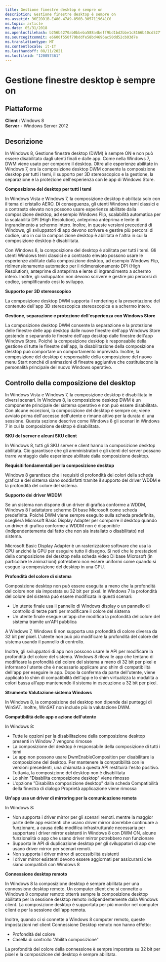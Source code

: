 ```yaml
---
title: Gestione finestre desktop è sempre on
description: Gestione finestre desktop è sempre on
ms.assetid: 36E2DD1B-E480-47A9-850B-3057119641C0
ms.topic: article
ms.date: 05/31/2018
ms.openlocfilehash: b256b4270ab0bbeba588a4beff9bd1bd2bbe1c8166b40cd527f8b48a4f897df0
ms.sourcegitcommit: e6600f550f79bddfe58bd4696ac50dd52cb03d7e
ms.translationtype: MT
ms.contentlocale: it-IT
ms.lasthandoff: 08/11/2021
ms.locfileid: "120057361"
---
```

# <a name="desktop-window-manager-is-always-on"></a>Gestione finestre desktop è sempre on

## <a name="platforms"></a>Piattaforme

**Client** : Windows 8  
**Server** - Windows Server 2012  


## <a name="description"></a>Descrizione

In Windows 8, Gestione finestre desktop (DWM) è sempre ON e non può essere disabilitato dagli utenti finali e dalle app. Come nella Windows 7, DWM viene usato per comporre il desktop. Oltre alle esperienze abilitate in Windows 7, ora la composizione desktop DWM consente la composizione desktop per tutti i temi, il supporto per 3D stereoscopico e la gestione, la separazione e la protezione dell'esperienza con le app di Windows Store.

**Composizione del desktop per tutti i temi**

In Windows Vista e Windows 7, la composizione desktop è abilitata solo con il tema di cristallo AERO. Di conseguenza, gli utenti Windows temi classici e a contrasto elevato non possono usare esperienze abilitate dalla composizione desktop, ad esempio Windows Flip, scalabilità automatica per la scalabilità DPI (High Resolution), anteprima anteprima e lente di ingrandimento a schermo intero. Inoltre, in queste versioni precedenti di Windows, gli sviluppatori di app devono scrivere e gestire più percorsi di codice, uno in cui la composizione desktop è abilitata e l'altra in cui la composizione desktop è disabilitata.

Con Windows 8, la composizione del desktop è abilitata per tutti i temi. Gli utenti Windows temi classici e a contrasto elevato possono usare le esperienze abilitate dalla composizione desktop, ad esempio Windows Flip, ridimensionamento automatico per il ridimensionamento DPI (High Resolution), anteprime di anteprima e lente di ingrandimento a schermo intero. Inoltre, gli sviluppatori non devono scrivere e gestire più percorsi di codice, semplificando così lo sviluppo.

**Supporto per 3D stereoscopico**

La composizione desktop DWM supporta il rendering e la presentazione del contenuto dell'app 3D stereoscopica stereoscopica e a schermo intero.

**Gestione, separazione e protezione dell'esperienza con Windows Store**

La composizione desktop DWM consente la separazione e la protezione delle finestre delle app desktop dalle nuove finestre dell'app Windows Store gestendo e separando le finestre dell'app desktop dalle finestre dell'app Windows Store. Poiché la composizione desktop è responsabile della gestione di tutte le finestre dell'app, la disabilitazione della composizione desktop può comportare un comportamento imprevisto. Inoltre, la composizione del desktop è responsabile della composizione del nuovo menu Start nonché di animazioni di finestre aggiuntive che costituiscono la personalità principale del nuovo Windows operativo.

## <a name="controlling-desktop-composition"></a>Controllo della composizione del desktop

In Windows Vista e Windows 7, la composizione desktop è disabilitata in diversi scenari. In Windows 8, la composizione desktop DWM è un componente principale del sistema operativo e non può essere disabilitata. Con alcune eccezioni, la composizione del desktop è sempre on; viene avviato prima dell'accesso dell'utente e rimane attivo per la durata di una sessione. Questa sezione descrive come Windows 8 gli scenari in Windows 7 in cui la composizione desktop è disabilitata.

**SKU del server e alcuni SKU client**

In Windows 8, tutti gli SKU server e client hanno la composizione desktop abilitata. Ciò garantisce che gli amministratori e gli utenti del server possano trarre vantaggio dalle esperienze abilitate dalla composizione desktop.

**Requisiti fondamentali per la composizione desktop**

Windows 8 garantisce che i requisiti di profondità dei colori della scheda grafica e del sistema siano soddisfatti tramite il supporto del driver WDDM e la profondità del colore del sistema.

**Supporto dei driver WDDM**

Se un sistema non dispone di un driver di grafica conforme a WDDM, Windows 8 l'adattatore schermo Di base Microsoft come scheda predefinita. Poiché DWM viene sempre eseguito sulla scheda predefinita, sceglierà Microsoft Basic Display Adapter per comporre il desktop quando un driver di grafica conforme a WDDM non è disponibile (indipendentemente dal fatto che non sia installato o disabilitato) nel sistema.

Microsoft Basic Display Adapter è un rasterizzatore software che usa la CPU anziché la GPU per eseguire tutto il disegno. Si noti che le prestazioni della composizione del desktop nella scheda video Di base Microsoft (in particolare le animazioni) potrebbero non essere uniformi come quando si esegue la composizione del desktop in una GPU.

**Profondità del colore di sistema**

Composizione desktop non può essere eseguita a meno che la profondità del colore non sia impostata su 32 bit per pixel. In Windows 7 la profondità del colore del sistema può essere modificata in questi scenari:

-   Un utente finale usa il pannello di Windows display o un pannello di controllo di terze parti per modificare il colore del sistema
-   Un utente finale esegue un'app che modifica la profondità del colore del sistema tramite un'API pubblica

A Windows 7, Windows 8 non supporta una profondità di colore diversa da 32 bit per pixel. L'utente non può più modificare la profondità del colore del sistema usando il pannello di controllo.

Inoltre, gli sviluppatori di app non possono usare le API per modificare la profondità del colore del sistema. Windows 8 rileva le app che tentano di modificare la profondità del colore del sistema a meno di 32 bit per pixel e informano l'utente che è necessario applicare uno shim di compatibilità dell'app per eseguire le app. Dopo la conferma da parte dell'utente, viene applicato lo shim di compatibilità dell'app e lo shim virtualizza la modalità a colori bassa all'app mantenendo il sistema in esecuzione a 32 bit per pixel.

**Strumento Valutazione sistema Windows**

In Windows 8, la composizione del desktop non dipende dai punteggi di WinSAT. Inoltre, WinSAT non include più la valutazione DWM.

**Compatibilità delle app e azione dell'utente**

In Windows 8:

-   Tutte le opzioni per la disabilitazione della composizione desktop presenti in Window 7 vengono rimosse
-   La composizione del desktop è responsabile della composizione di tutti i temi
-   Le app non possono usare DwmEnableComposition per disabilitare la composizione del desktop. Per mantenere la compatibilità con le versioni precedenti, una chiamata a questa API restituirà l'esito positivo. Tuttavia, la composizione del desktop non è disabilitata
-   Lo shim "Disabilita composizione desktop" viene rimosso
-   L'opzione "Disabilita composizione desktop" dalla scheda Compatibilità della finestra di dialogo Proprietà applicazione viene rimossa

**Un'app usa un driver di mirroring per la comunicazione remota**

In Windows 8:

-   Non supporta i driver mirror per gli scenari remoti. mentre la maggior parte delle app esistenti che usano driver mirror dovrebbe continuare a funzionare, a causa della modifica infrastrutturale necessaria per supportare i driver mirror esistenti in Windows 8 con DWM ON, alcune funzionalità o app che usano driver mirror potrebbero non funzionare
-   Supporta le API di duplicazione desktop per gli sviluppatori di app che usano driver mirror per scenari remoti.
-   Non supporta i driver mirror di accessibilità esistenti
-   I driver mirror esistenti devono essere aggiornati per assicurarsi che siano compatibili con Windows 8

**Connessione desktop remoto**

In Windows 8 la composizione desktop è sempre abilitata per una connessione desktop remoto. Un computer client che si connette a Windows 8 computer remoto otterrà sempre la composizione desktop abilitata per la sessione desktop remoto indipendentemente dalla Windows client. La composizione desktop è supportata per più monitor nel computer client e per la sessione dell'app remota.

Inoltre, quando ci si connette a Windows 8 computer remoto, queste impostazioni nel client Connessione Desktop remoto non hanno effetto:

-   Profondità del colore
-   Casella di controllo "Abilita composizione"

La profondità del colore della connessione è sempre impostata su 32 bit per pixel e la composizione del desktop è sempre abilitata.

 

 




